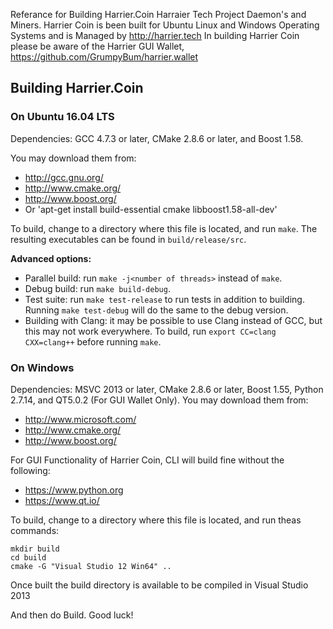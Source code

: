 Referance for Building Harrier.Coin Harraier Tech Project Daemon's and Miners.
Harrier Coin is been built for Ubuntu Linux and Windows Operating Systems and is Managed by http://harrier.tech
In building Harrier Coin please be aware of the Harrier GUI Wallet, https://github.com/GrumpyBum/harrier.wallet

## Building Harrier.Coin 

### On Ubuntu 16.04 LTS

Dependencies: GCC 4.7.3 or later, CMake 2.8.6 or later, and Boost 1.58.

You may download them from:

* http://gcc.gnu.org/
* http://www.cmake.org/
* http://www.boost.org/
* Or 'apt-get install build-essential cmake libboost1.58-all-dev'

To build, change to a directory where this file is located, and run `make`. The resulting executables can be found in `build/release/src`.

**Advanced options:**

* Parallel build: run `make -j<number of threads>` instead of `make`.
* Debug build: run `make build-debug`.
* Test suite: run `make test-release` to run tests in addition to building. Running `make test-debug` will do the same to the debug version.
* Building with Clang: it may be possible to use Clang instead of GCC, but this may not work everywhere. To build, run `export CC=clang CXX=clang++` before running `make`.

### On Windows
Dependencies: MSVC 2013 or later, CMake 2.8.6 or later, Boost 1.55, Python 2.7.14, and QT5.0.2 (For GUI Wallet Only). You may download them from:

* http://www.microsoft.com/
* http://www.cmake.org/
* http://www.boost.org/

For GUI Functionality of Harrier Coin, CLI will build fine without the following:
* https://www.python.org
* https://www.qt.io/

To build, change to a directory where this file is located, and run theas commands: 
```
mkdir build
cd build
cmake -G "Visual Studio 12 Win64" ..
```
Once built the build directory is available to be compiled in Visual Studio 2013

And then do Build.
Good luck!
